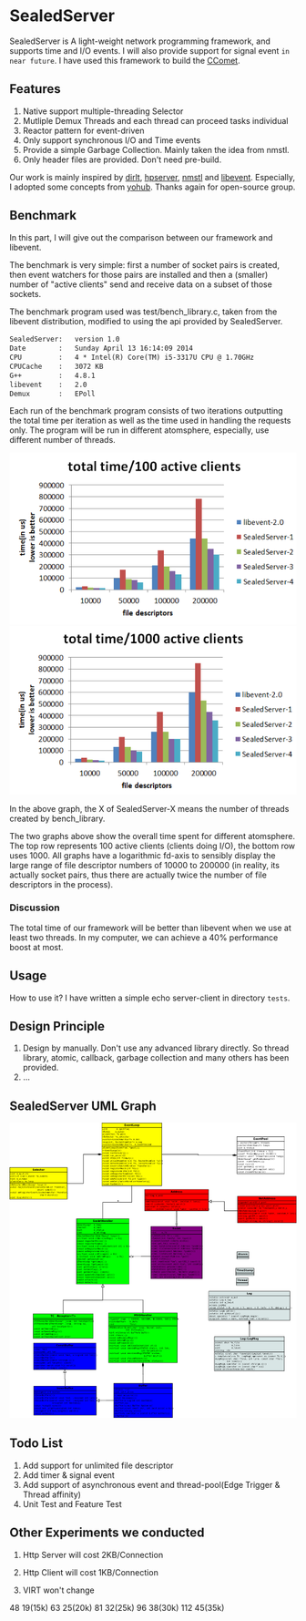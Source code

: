 SealedServer
======

SealedServer is A light-weight network programming framework, and supports time and I/O events. I will also provide support for signal event `in near future`. I have used this framework to build the [CComet](https://github.com/mathetian/CComet).

## Features
1. Native support multiple-threading Selector
2. Mutliple Demux Threads and each thread can proceed tasks individual
3. Reactor pattern for event-driven
4. Only support synchronous I/O and Time events
5. Provide a simple Garbage Collection. Mainly taken the idea from nmstl.
6. Only header files are provided. Don't need pre-build.
</ul>

Our work is mainly inspired by [dirlt](http://dirlt.com/‎), [hpserver](http://code.google.com/p/hpserver/), [<span color="red">nmstl</span>](http://nmstl.sourceforge.net/) and [libevent](http://libevent.org). Especially, I adopted some concepts from [yohub](https://github.com/kedebug/yohub). Thanks again for open-source group.

## Benchmark
In this part, I will give out the comparison between our framework and libevent.

The benchmark is very simple: first a number of socket pairs is created, then event watchers for those pairs are installed and then a (smaller) number of "active clients" send and receive data on a subset of those sockets.

The benchmark program used was test/bench_library.c, taken from the libevent distribution, modified to using the api provided by SealedServer.

```
SealedServer:   version 1.0
Date        :   Sunday April 13 16:14:09 2014
CPU         :   4 * Intel(R) Core(TM) i5-3317U CPU @ 1.70GHz
CPUCache    :   3072 KB
G++         :   4.8.1
libevent    :   2.0
Demux       :   EPoll
```

Each run of the benchmark program consists of two iterations outputting the total time per iteration as well as the time used in handling the requests only. The program will be run in different atomsphere, especially, use different number of threads.

![100](https://raw.githubusercontent.com/mathewes/blog-dot-file/master/bench100.png)
![1000](https://raw.githubusercontent.com/mathewes/blog-dot-file/master/bench1000.png)

In the above graph, the X of SealedServer-X means the number of threads created by bench_library.

The two graphs above show the overall time spent for different atomsphere. The top row represents 100 active clients (clients doing I/O), the bottom row uses 1000. All graphs have a logarithmic fd-axis to sensibly display the large range of file descriptor numbers of 10000 to 200000 (in reality, its actually socket pairs, thus there are actually twice the number of file descriptors in the process).

### Discussion

The total time of our framework will be better than libevent when we use at least two threads. In my computer, we can achieve a 40% performance boost at most.

## Usage
How to use it? I have written a simple echo server-client in directory `tests`. 

## Design Principle

1. Design by manually. Don't use any advanced library directly. So thread library, atomic, callback, garbage collection and many others has been provided.
2. ...

## SealedServer UML Graph

![SealedServer UML Graph](https://raw.githubusercontent.com/mathewes/blog-dot-file/master/SealedServer.png)


## Todo List

1. Add support for unlimited file descriptor
2. Add timer & signal event
3. Add support of asynchronous event and thread-pool(Edge Trigger & Thread affinity)
4. Unit Test and Feature Test

## Other Experiments we conducted

1. Http Server will cost 2KB/Connection

2. Http Client will cost 1KB/Connection

3. VIRT won't change

48 19(15k)
63 25(20k)
81 32(25k)
96 38(30k)
112 45(35k)